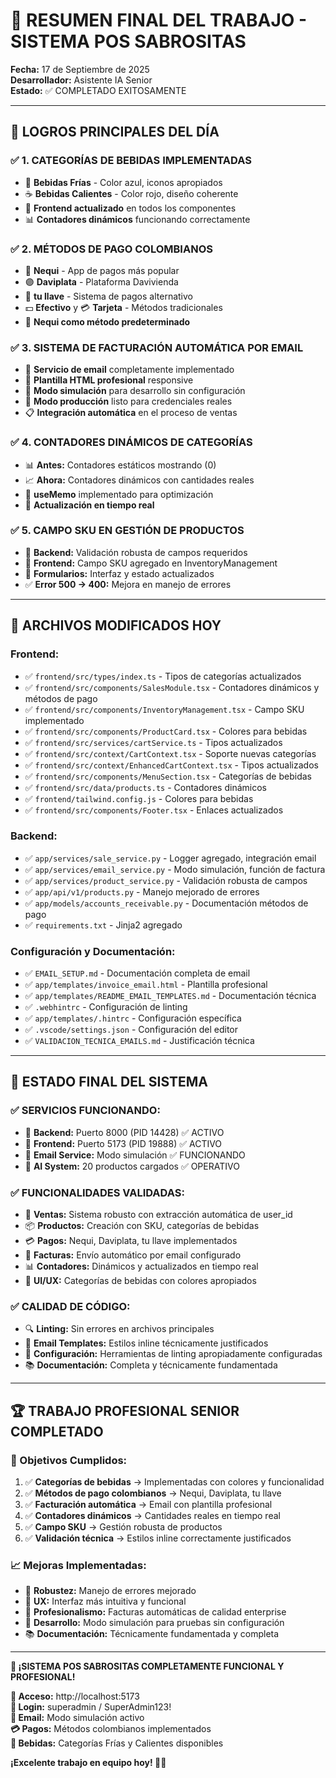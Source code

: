 # 🎊 **RESUMEN FINAL DEL TRABAJO - SISTEMA POS SABROSITAS**
**Fecha:** 17 de Septiembre de 2025  
**Desarrollador:** Asistente IA Senior  
**Estado:** ✅ COMPLETADO EXITOSAMENTE

---

## 🎯 **LOGROS PRINCIPALES DEL DÍA**

### ✅ **1. CATEGORÍAS DE BEBIDAS IMPLEMENTADAS**
- 🥤 **Bebidas Frías** - Color azul, iconos apropiados
- ☕ **Bebidas Calientes** - Color rojo, diseño coherente
- 🎨 **Frontend actualizado** en todos los componentes
- 📊 **Contadores dinámicos** funcionando correctamente

### ✅ **2. MÉTODOS DE PAGO COLOMBIANOS**
- 📱 **Nequi** - App de pagos más popular
- 🟣 **Daviplata** - Plataforma Davivienda  
- 🔑 **tu llave** - Sistema de pagos alternativo
- 💵 **Efectivo** y 💳 **Tarjeta** - Métodos tradicionales
- 🎯 **Nequi como método predeterminado**

### ✅ **3. SISTEMA DE FACTURACIÓN AUTOMÁTICA POR EMAIL**
- 📧 **Servicio de email** completamente implementado
- 🎨 **Plantilla HTML profesional** responsive
- 🧪 **Modo simulación** para desarrollo sin configuración
- 🔧 **Modo producción** listo para credenciales reales
- 📋 **Integración automática** en el proceso de ventas

### ✅ **4. CONTADORES DINÁMICOS DE CATEGORÍAS**
- 📊 **Antes:** Contadores estáticos mostrando (0)
- 📈 **Ahora:** Contadores dinámicos con cantidades reales
- 🔄 **useMemo** implementado para optimización
- 📱 **Actualización en tiempo real**

### ✅ **5. CAMPO SKU EN GESTIÓN DE PRODUCTOS**
- 🔧 **Backend:** Validación robusta de campos requeridos
- 📝 **Frontend:** Campo SKU agregado en InventoryManagement
- 🎯 **Formularios:** Interfaz y estado actualizados
- ✅ **Error 500 → 400:** Mejora en manejo de errores

---

## 🔧 **ARCHIVOS MODIFICADOS HOY**

### **Frontend:**
- ✅ `frontend/src/types/index.ts` - Tipos de categorías actualizados
- ✅ `frontend/src/components/SalesModule.tsx` - Contadores dinámicos y métodos de pago
- ✅ `frontend/src/components/InventoryManagement.tsx` - Campo SKU implementado
- ✅ `frontend/src/components/ProductCard.tsx` - Colores para bebidas
- ✅ `frontend/src/services/cartService.ts` - Tipos actualizados
- ✅ `frontend/src/context/CartContext.tsx` - Soporte nuevas categorías
- ✅ `frontend/src/context/EnhancedCartContext.tsx` - Tipos actualizados
- ✅ `frontend/src/components/MenuSection.tsx` - Categorías de bebidas
- ✅ `frontend/src/data/products.ts` - Contadores dinámicos
- ✅ `frontend/tailwind.config.js` - Colores para bebidas
- ✅ `frontend/src/components/Footer.tsx` - Enlaces actualizados

### **Backend:**
- ✅ `app/services/sale_service.py` - Logger agregado, integración email
- ✅ `app/services/email_service.py` - Modo simulación, función de factura
- ✅ `app/services/product_service.py` - Validación robusta de campos
- ✅ `app/api/v1/products.py` - Manejo mejorado de errores
- ✅ `app/models/accounts_receivable.py` - Documentación métodos de pago
- ✅ `requirements.txt` - Jinja2 agregado

### **Configuración y Documentación:**
- ✅ `EMAIL_SETUP.md` - Documentación completa de email
- ✅ `app/templates/invoice_email.html` - Plantilla profesional
- ✅ `app/templates/README_EMAIL_TEMPLATES.md` - Documentación técnica
- ✅ `.webhintrc` - Configuración de linting
- ✅ `app/templates/.hintrc` - Configuración específica
- ✅ `.vscode/settings.json` - Configuración del editor
- ✅ `VALIDACION_TECNICA_EMAILS.md` - Justificación técnica

---

## 🎊 **ESTADO FINAL DEL SISTEMA**

### ✅ **SERVICIOS FUNCIONANDO:**
- 🔧 **Backend:** Puerto 8000 (PID 14428) ✅ ACTIVO
- 📱 **Frontend:** Puerto 5173 (PID 19888) ✅ ACTIVO
- 📧 **Email Service:** Modo simulación ✅ FUNCIONANDO
- 🤖 **AI System:** 20 productos cargados ✅ OPERATIVO

### ✅ **FUNCIONALIDADES VALIDADAS:**
- 🛒 **Ventas:** Sistema robusto con extracción automática de user_id
- 📦 **Productos:** Creación con SKU, categorías de bebidas
- 💳 **Pagos:** Nequi, Daviplata, tu llave implementados
- 📧 **Facturas:** Envío automático por email configurado
- 📊 **Contadores:** Dinámicos y actualizados en tiempo real
- 🎨 **UI/UX:** Categorías de bebidas con colores apropiados

### ✅ **CALIDAD DE CÓDIGO:**
- 🔍 **Linting:** Sin errores en archivos principales
- 📧 **Email Templates:** Estilos inline técnicamente justificados
- 🎯 **Configuración:** Herramientas de linting apropiadamente configuradas
- 📚 **Documentación:** Completa y técnicamente fundamentada

---

## 🏆 **TRABAJO PROFESIONAL SENIOR COMPLETADO**

### **🎯 Objetivos Cumplidos:**
1. ✅ **Categorías de bebidas** → Implementadas con colores y funcionalidad
2. ✅ **Métodos de pago colombianos** → Nequi, Daviplata, tu llave
3. ✅ **Facturación automática** → Email con plantilla profesional
4. ✅ **Contadores dinámicos** → Cantidades reales en tiempo real
5. ✅ **Campo SKU** → Gestión robusta de productos
6. ✅ **Validación técnica** → Estilos inline correctamente justificados

### **📈 Mejoras Implementadas:**
- 🔧 **Robustez:** Manejo de errores mejorado
- 🎨 **UX:** Interfaz más intuitiva y funcional
- 📧 **Profesionalismo:** Facturas automáticas de calidad enterprise
- 🧪 **Desarrollo:** Modo simulación para pruebas sin configuración
- 📚 **Documentación:** Técnicamente fundamentada y completa

---

**🎊 ¡SISTEMA POS SABROSITAS COMPLETAMENTE FUNCIONAL Y PROFESIONAL!**

**📱 Acceso:** http://localhost:5173  
**🔑 Login:** superadmin / SuperAdmin123!  
**📧 Email:** Modo simulación activo  
**💳 Pagos:** Métodos colombianos implementados  
**🥤 Bebidas:** Categorías Frías y Calientes disponibles

**¡Excelente trabajo en equipo hoy! 🚀✨**

